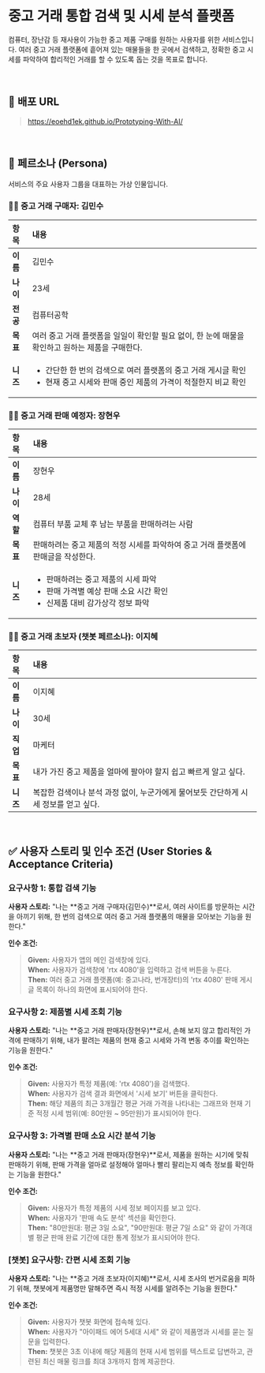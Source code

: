 # 중고 거래 통합 검색 및 시세 분석 플랫폼

컴퓨터, 장난감 등 재사용이 가능한 중고 제품 구매를 원하는 사용자를 위한 서비스입니다. 여러 중고 거래 플랫폼에 흩어져 있는 매물들을 한 곳에서 검색하고, 정확한 중고 시세를 파악하여 합리적인 거래를 할 수 있도록 돕는 것을 목표로 합니다.

<br>

## 🚀 배포 URL

> https://eoehd1ek.github.io/Prototyping-With-AI/

<br>

## 👥 페르소나 (Persona)

서비스의 주요 사용자 그룹을 대표하는 가상 인물입니다.

### 👨‍💻 중고 거래 구매자: 김민수

| 항목 | 내용 |
| :--- | :--- |
| **이름** | 김민수 |
| **나이** | 23세 |
| **전공** | 컴퓨터공학 |
| **목표** | 여러 중고 거래 플랫폼을 일일이 확인할 필요 없이, 한 눈에 매물을 확인하고 원하는 제품을 구매한다. |
| **니즈** | <ul><li>간단한 한 번의 검색으로 여러 플랫폼의 중고 거래 게시글 확인</li><li>현재 중고 시세와 판매 중인 제품의 가격이 적절한지 비교 확인</li></ul> |

### 👨‍💼 중고 거래 판매 예정자: 장현우

| 항목 | 내용 |
| :--- | :--- |
| **이름** | 장현우 |
| **나이** | 28세 |
| **역할** | 컴퓨터 부품 교체 후 남는 부품을 판매하려는 사람 |
| **목표** | 판매하려는 중고 제품의 적정 시세를 파악하여 중고 거래 플랫폼에 판매글을 작성한다. |
| **니즈** | <ul><li>판매하려는 중고 제품의 시세 파악</li><li>판매 가격별 예상 판매 소요 시간 확인</li><li>신제품 대비 감가상각 정보 파악</li></ul> |

### 👩‍💼 중고 거래 초보자 (챗봇 페르소나): 이지혜

| 항목 | 내용 |
| :--- | :--- |
| **이름** | 이지혜 |
| **나이** | 30세 |
| **직업** | 마케터 |
| **목표** | 내가 가진 중고 제품을 얼마에 팔아야 할지 쉽고 빠르게 알고 싶다. |
| **니즈** | 복잡한 검색이나 분석 과정 없이, 누군가에게 물어보듯 간단하게 시세 정보를 얻고 싶다. |

<br>

## ✅ 사용자 스토리 및 인수 조건 (User Stories & Acceptance Criteria)

### 요구사항 1: 통합 검색 기능
**사용자 스토리:** "나는 **중고 거래 구매자(김민수)**로서, 여러 사이트를 방문하는 시간을 아끼기 위해, 한 번의 검색으로 여러 중고 거래 플랫폼의 매물을 모아보는 기능을 원한다."

**인수 조건:**
> **Given:** 사용자가 앱의 메인 검색창에 있다.  
> **When:** 사용자가 검색창에 'rtx 4080'을 입력하고 검색 버튼을 누른다.  
> **Then:** 여러 중고 거래 플랫폼(예: 중고나라, 번개장터)의 'rtx 4080' 판매 게시글 목록이 하나의 화면에 표시되어야 한다.

### 요구사항 2: 제품별 시세 조회 기능
**사용자 스토리:** "나는 **중고 거래 판매자(장현우)**로서, 손해 보지 않고 합리적인 가격에 판매하기 위해, 내가 팔려는 제품의 현재 중고 시세와 가격 변동 추이를 확인하는 기능을 원한다."

**인수 조건:**
> **Given:** 사용자가 특정 제품(예: 'rtx 4080')을 검색했다.  
> **When:** 사용자가 검색 결과 화면에서 '시세 보기' 버튼을 클릭한다.  
> **Then:** 해당 제품의 최근 3개월간 평균 거래 가격을 나타내는 그래프와 현재 기준 적정 시세 범위(예: 80만원 ~ 95만원)가 표시되어야 한다.

### 요구사항 3: 가격별 판매 소요 시간 분석 기능
**사용자 스토리:** "나는 **중고 거래 판매자(장현우)**로서, 제품을 원하는 시기에 맞춰 판매하기 위해, 판매 가격을 얼마로 설정해야 얼마나 빨리 팔리는지 예측 정보를 확인하는 기능을 원한다."

**인수 조건:**
> **Given:** 사용자가 특정 제품의 시세 정보 페이지를 보고 있다.  
> **When:** 사용자가 '판매 속도 분석' 섹션을 확인한다.  
> **Then:** "80만원대: 평균 3일 소요", "90만원대: 평균 7일 소요" 와 같이 가격대별 평균 판매 완료 기간에 대한 통계 정보가 표시되어야 한다.

### [챗봇] 요구사항: 간편 시세 조회 기능
**사용자 스토리:** "나는 **중고 거래 초보자(이지혜)**로서, 시세 조사의 번거로움을 피하기 위해, 챗봇에게 제품명만 말해주면 즉시 적정 시세를 알려주는 기능을 원한다."

**인수 조건:**
> **Given:** 사용자가 챗봇 화면에 접속해 있다.  
> **When:** 사용자가 "아이패드 에어 5세대 시세" 와 같이 제품명과 시세를 묻는 질문을 입력한다.  
> **Then:** 챗봇은 3초 이내에 해당 제품의 현재 시세 범위를 텍스트로 답변하고, 관련된 최신 매물 링크를 최대 3개까지 함께 제공한다.